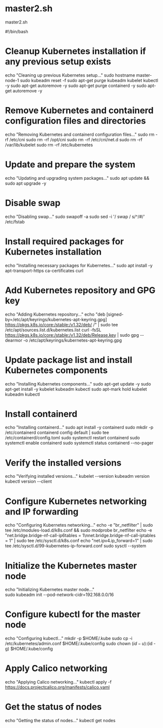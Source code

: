 # master2.sh
master2.sh

#!/bin/bash

# Cleanup Kubernetes installation if any previous setup exists
echo "Cleaning up previous Kubernetes setup..."
sudo hostname master-node-1
sudo kubeadm reset -f
sudo apt-get purge kubeadm kubelet kubectl -y
sudo apt-get autoremove -y
sudo apt-get purge containerd -y
sudo apt-get autoremove -y

# Remove Kubernetes and containerd configuration files and directories
echo "Removing Kubernetes and containerd configuration files..."
sudo rm -rf /etc/cni
sudo rm -rf /opt/cni
sudo rm -rf /etc/cni/net.d
sudo rm -rf /var/lib/kubelet
sudo rm -rf /etc/kubernetes

# Update and prepare the system
echo "Updating and upgrading system packages..."
sudo apt update && sudo apt upgrade -y

# Disable swap
echo "Disabling swap..."
sudo swapoff -a
sudo sed -i '/ swap / s/^/#/' /etc/fstab

# Install required packages for Kubernetes installation
echo "Installing necessary packages for Kubernetes..."
sudo apt install -y apt-transport-https ca-certificates curl

# Add Kubernetes repository and GPG key
echo "Adding Kubernetes repository..."
echo "deb [signed-by=/etc/apt/keyrings/kubernetes-apt-keyring.gpg] https://pkgs.k8s.io/core:/stable:/v1.32/deb/ /" | sudo tee /etc/apt/sources.list.d/kubernetes.list
curl -fsSL https://pkgs.k8s.io/core:/stable:/v1.32/deb/Release.key | sudo gpg --dearmor -o /etc/apt/keyrings/kubernetes-apt-keyring.gpg

# Update package list and install Kubernetes components
echo "Installing Kubernetes components..."
sudo apt-get update -y
sudo apt-get install -y kubelet kubeadm kubectl
sudo apt-mark hold kubelet kubeadm kubectl

# Install containerd
echo "Installing containerd..."
sudo apt install -y containerd
sudo mkdir -p /etc/containerd
containerd config default | sudo tee /etc/containerd/config.toml
sudo systemctl restart containerd
sudo systemctl enable containerd
sudo systemctl status containerd --no-pager

# Verify the installed versions
echo "Verifying installed versions..."
kubelet --version
kubeadm version
kubectl version --client

# Configure Kubernetes networking and IP forwarding
echo "Configuring Kubernetes networking..."
echo -e "br_netfilter" | sudo tee /etc/modules-load.d/k8s.conf && sudo modprobe br_netfilter
echo -e "net.bridge.bridge-nf-call-ip6tables = 1\nnet.bridge.bridge-nf-call-iptables = 1" | sudo tee /etc/sysctl.d/k8s.conf
echo "net.ipv4.ip_forward=1" | sudo tee /etc/sysctl.d/99-kubernetes-ip-forward.conf
sudo sysctl --system

# Initialize the Kubernetes master node
echo "Initializing Kubernetes master node..."  
sudo kubeadm init --pod-network-cidr=192.168.0.0/16

# Configure kubectl for the master node
echo "Configuring kubectl..."
mkdir -p $HOME/.kube
sudo cp -i /etc/kubernetes/admin.conf $HOME/.kube/config
sudo chown $(id -u):$(id -g) $HOME/.kube/config

# Apply Calico networking
echo "Applying Calico networking..."
kubectl apply -f https://docs.projectcalico.org/manifests/calico.yaml

# Get the status of nodes
echo "Getting the status of nodes..."
kubectl get nodes

